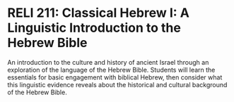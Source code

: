# RELI 211: Classical Hebrew I: A Linguistic Introduction to the Hebrew Bible

An introduction to the culture and history of ancient Israel through an exploration of the language of the Hebrew Bible. Students will learn the essentials for basic engagement with biblical Hebrew, then consider what this linguistic evidence reveals about the historical and cultural background of the Hebrew Bible.